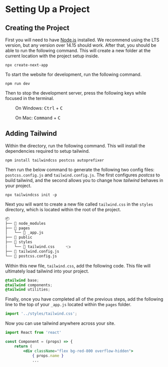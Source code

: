 # Setting Up a Project

## Creating the Project

First you will need to have [Node.js](https://nodejs.org/en/) installed. We recommend using the LTS version, but any version over 14.15 should work. After that, you should be able to run the following command. This will create a new folder at the current location with the project setup inside.

```shell
npx create-next-app
```

To start the website for development, run the following command.

```shell
npm run dev
```

Then to stop the development server, press the following keys while focused in the terminal.

<div style="margin-left: 2rem;">
On Windows: 
<kbd>Ctrl</kbd> + <kbd>C</kbd>

On Mac: 
<kbd>Command</kbd> + <kbd>C</kbd>
</div>

## Adding Tailwind

Within the directory, run the following command. This will install the dependencies required to setup tailwind.

```shell
npm install tailwindcss postcss autoprefixer
```

Then run the below command to generate the following two config files: `postcss.config.js` and `tailwind.config.js`. The first configures *postcss* to build tailwind, and the second allows you to change how *tailwind* behaves in your project.

```shell
npx tailwindcss init -p
```

Next you will want to create a new file called `tailwind.css` in the `styles` directory, which is located within the root of the project.

```txt
📦
├── 📂 node_modules
├── 📂 pages
│   └── 📄 _app.js
├── 📂 public
├── 📂 styles
│   └── 📄 tailwind.css     👈
├── 📄 tailwind.config.js
└── 📄 postcss.config.js
```

Within this new file, `tailwind.css`, add the following code. This file will ultimately load tailwind into your project.

```css
@tailwind base;
@tailwind components;
@tailwind utilities;
```

Finally, once you have completed all of the previous steps, add the following line to the top of your `_app.js` located within the `pages` folder.

```js
import '../styles/tailwind.css';
```

Now you can use tailwind anywhere across your site.

```jsx
import React from 'react'

const Component = (props) => {
    return (
        <div className="flex bg-red-800 overflow-hidden">
            { props.name }
            ...
```